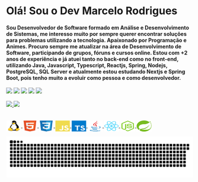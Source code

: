 # Olá! Sou o Dev Marcelo Rodrigues

#### Sou Desenvolvedor de Software formado em Análise e Desenvolvimento de Sistemas, me interesso muito por sempre querer encontrar soluções para problemas utilizando a tecnologia. Apaixonado por Programação e Animes. Procuro sempre me atualizar na área de Desenvolvimento de Software, participando de grupos, fóruns e cursos online. Estou com +2 anos de experiência e já atuei tanto no back-end como no front-end, utilizando Java, Javascript, Typescript, Reactjs, Spring, Nodejs, PostgreSQL, SQL Server e atualmente estou estudando Nextjs e Spring Boot, pois tenho muito a evoluir como pessoa e como desenvolvedor.

<!--  
Todos os meus repositórios são de estudos e especialização, com alguns projetos do AcademyPRO com base em estudos.
Alguns projetos com especialização profissional
--->
<!-- Link para Contatos -->
<div>
  <a href="https://www.mmdev.com.br/" target="_blank"><img src="https://img.shields.io/badge/Portfolio-%23000000.svg?style=for-the-badge&logo=firefox&logoColor=#FF7139"></a>
  <a href="https://www.linkedin.com/in/marcelo-mmdev" target="_blank"><img src="https://img.shields.io/badge/-LinkedIn-%230077B5?style=for-the-badge&logo=linkedin&logoColor=white"></a> 
  <a href="https://api.whatsapp.com/send?phone=5581989044977" target="_blank"><img src="https://img.shields.io/badge/WhatsApp-25D366?style=for-the-badge&logo=whatsapp&logoColor=white"></a>  
  <a href="https://www.instagram.com/mmdev.marcelo/" target="_blank"><img src="https://img.shields.io/badge/Instagram-%23E4405F.svg?style=for-the-badge&logo=Instagram&logoColor=white"></a>
  <a href="https://www.youtube.com/channel/UCJSNKMU2mMPa3udsN_M-_zQ" target="_blank"><img src="https://img.shields.io/badge/YouTube-%23FF0000.svg?style=for-the-badge&logo=YouTube&logoColor=white"></a>
</div>

<br>

<div>
  <a href="https://github.com/marcelo-mmdev">
  <img height="180em" src="https://github-readme-stats.vercel.app/api?username=marcelo-mmdev&show_icons=true&theme=tokyonight#gh-tokyonight-mode-only"/>
  <img height="180em" src="https://github-readme-stats.vercel.app/api/top-langs/?username=marcelo-mmdev&show_icons=true&layout=compact&langs_count=7&theme=tokyonight#gh-tokyonight-mode-only"/>

<!--
  <img height="180em" src="https://github-readme-stats.vercel.app/api?username=marcelo-mmdev&show_icons=true&theme=dracula&include_all_commits=true&count_private=true"/>
  <img height="180em" src="https://github-readme-stats.vercel.app/api/top-langs/?username=marcelo-mmdev&layout=compact&langs_count=7&theme=dracula"/>
-->
</div>
    
<br>
  
<!--
Essas a baixo são minhas principais Stacks que estudei em minha pouca jornada 
OBS: Todas estão comentadas 


<div>
  <a href="https://github.com/MMaarcelo-Rodrigues">
  <img height="180em" src="https://github-readme-stats.vercel.app/api?username=MMarcelo-Rodrigues&show_icons=true&theme=dracula&include_all_commits=true&count_private=true"/>
  <img height="180em" src="https://github-readme-stats.vercel.app/api/top-langs/?username=MMarcelo-Rodrigues&layout=compact&langs_count=7&theme=dracula"/>
</div>

-->
<!---->
 <div style="display: inline_block"><br>
   
<!--
Linux: Já algum tempo so usuario linux, já desenvolvi projetos com servidor baseado em Debian
       atualmente estudando para certificações LINUX essentials e LPIC-1.
-->
  <img align="center" alt="Rafa-Linux" height="30" width="40" src="https://raw.githubusercontent.com/devicons/devicon/master/icons/linux/linux-original.svg">
   
<!--
Java: Foi a linguagem que estudei na faculdade(FAVIP)
      atualmente estudando, com uma pouca experiencia no framework spring boot. 
-->
<!--   <img align="center" alt="Rafa-Java" height="30" width="40" src="https://raw.githubusercontent.com/devicons/devicon/master/icons/java/java-original.svg"> -->
   
<!--
HTML: Já tenho um bom conhecimento 
      atualmente estudando para ter mais conhecimento.
-->
  <img align="center" alt="Rafa-HTML" height="30" width="40" src="https://raw.githubusercontent.com/devicons/devicon/master/icons/html5/html5-original.svg">
   
<!--
CSS: Já tenho um bom conhecimento
     atualmente estudando para ter mais conhecimento, para poder desenvolver mais minhas habilidades Front-end.
-->
  <img align="center" alt="Rafa-CSS" height="30" width="40" src="https://raw.githubusercontent.com/devicons/devicon/master/icons/css3/css3-original.svg">
   
<!--
JavaScript: Estudando Muito.
-->
  <img align="center" alt="Rafa-Js" height="30" width="40" src="https://raw.githubusercontent.com/devicons/devicon/master/icons/javascript/javascript-plain.svg">
   
<!--
TypeScript: Estudando Muito.
-->
  <img align="center" alt="Rafa-Ts" height="30" width="40" src="https://raw.githubusercontent.com/devicons/devicon/master/icons/typescript/typescript-plain.svg">
  
  
  <img align="center" alt="Rafa-Java" height="30" width="40" src="https://raw.githubusercontent.com/devicons/devicon/master/icons/java/java-original.svg">

<!-- 
Angular: Trabalhei para uma empresa como programador jr
--> 
<!--   <img align="center" alt="Rafa-Angularjs" height="30" width="40" src="https://raw.githubusercontent.com/devicons/devicon/master/icons/angularjs/angularjs-original.svg"> -->
   
   <!-- 
ReactJS: Atualmente trabalhando para uma empresa como programador jr
--> 
  <img align="center" alt="Rafa-React" height="30" width="40" src="https://raw.githubusercontent.com/devicons/devicon/master/icons/react/react-original.svg">
  
  <img align="center" alt="Rafa-NodeJS" height="30" width="40" src="https://raw.githubusercontent.com/devicons/devicon/master/icons/nodejs/nodejs-original.svg">
  
  <img align="center" alt="Rafa-Spring" height="30" width="40" src="https://raw.githubusercontent.com/devicons/devicon/master/icons/spring/spring-original.svg">
  
   
</div>

<div>
  
  ![Snake animation](https://github.com/MMarcelo-Rodrigues/MMarcelo-Rodrigues/blob/output/github-contribution-grid-snake.svg)

</div>

  <!----><!---->
  
  
